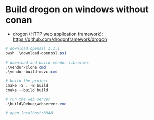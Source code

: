 # Build drogon on windows without conan

- drogon (HTTP web application framework): <https://github.com/drogonframework/drogon>

```powershell
# download openssl 1.1.1
pwsh .\download-openssl.ps1

# download and build vendor libraries
.\vendor-clone.cmd
.\vendor-build-msvc.cmd

# build the project
cmake -S . -B build
cmake --build build

# run the web server
.\build\Debug\webserver.exe

# open localhost:8848
```
